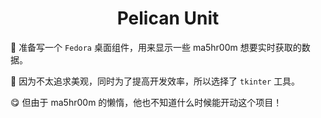 <div align=center>

<h1> Pelican Unit </h1>

</div>

:eyes: 准备写一个 `Fedora` 桌面组件，用来显示一些 ma5hr00m 想要实时获取的数据。

:hammer: 因为不太追求美观，同时为了提高开发效率，所以选择了 `tkinter` 工具。

:yum: 但由于 ma5hr00m 的懒惰，他也不知道什么时候能开动这个项目！